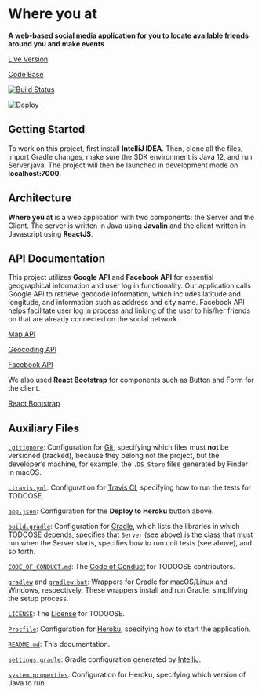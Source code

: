 # Where you at

**A web-based social media application for you to locate available friends around you and make events**

[Live Version](http://whereyouat-123.herokuapp.com/)

[Code Base](https://github.com/jhu-oose/2019-group-GrOOSEp)

[![Build Status](https://travis-ci.com/jhu-oose/todoose.svg?branch=master)](https://travis-ci.com/jhu-oose/todoose)

[![Deploy](https://www.herokucdn.com/deploy/button.svg)](https://heroku.com/deploy)

## Getting Started 

To work on this project, first install **IntelliJ IDEA**. Then, clone all the files, import Gradle changes, make sure the SDK environment is Java 12, and run Server.java. The project will then be launched in development mode on **localhost:7000**. 

## Architecture

**Where you at** is a web application with two components: the Server and the Client. The server is written in Java using **Javalin** and the client written in Javascript using **ReactJS**.

## API Documentation

This project utilizes **Google API** and **Facebook API** for essential geographical information and user log in functionality. Our application calls Google API to retrieve geocode information, which includes latitude and longitude, and information such as address and city name. Facebook API helps facilitate user log in process and linking of the user to his/her friends on that are already connected on the social network. 

[Map API](https://developers.google.com/maps/documentation/javascript/tutorial)

[Geocoding API](https://developers.google.com/maps/documentation/geocoding/intro)

[Facebook API](https://developers.facebook.com/)

We also used **React Bootstrap** for components such as Button and Form for the client.

[React Bootstrap](https://react-bootstrap.github.io)
## Auxiliary Files

[`.gitignore`](/.gitignore): Configuration for [Git](https://www.jhu-oose.com/toolbox/#version-control-systemvcs-git), specifying which files must **not** be versioned (tracked), because they belong not the project, but the developer’s machine, for example, the `.DS_Store` files generated by Finder in macOS.

[`.travis.yml`](/.travis.yml): Configuration for [Travis CI](https://www.jhu-oose.com/toolbox/#continuous-integrationci-server-travisci), specifying how to run the tests for TODOOSE.

[`app.json`](/app.json): Configuration for the **Deploy to Heroku** button above.

[`build.gradle`](/build.gradle): Configuration for [Gradle](https://www.jhu-oose.com/toolbox/#build-system-gradle), which lists the libraries in which TODOOSE depends, specifies that `Server` (see above) is the class that must run when the Server starts, specifies how to run unit tests (see above), and so forth.

[`CODE_OF_CONDUCT.md`](/CODE_OF_CONDUCT.md): The [Code of Conduct](https://www.contributor-covenant.org/version/1/4/code-of-conduct) for TODOOSE contributors.

[`gradlew`](/gradlew) and [`gradlew.bat`](/gradlew.bat): Wrappers for Gradle for macOS/Linux and Windows, respectively. These wrappers install and run Gradle, simplifying the setup process.

[`LICENSE`](/LICENSE): The [License](https://choosealicense.com/licenses/mit/) for TODOOSE.

[`Procfile`](/Procfile): Configuration for [Heroku](https://www.jhu-oose.com/toolbox/#platform-heroku), specifying how to start the application.

[`README.md`](/README.md): This documentation.

[`settings.gradle`](/settings.gradle): Gradle configuration generated by [IntelliJ](https://www.jhu-oose.com/toolbox/#integrated-development-environmentide-intellijidea).

[`system.properties`](/system.properties): Configuration for Heroku, specifying which version of Java to run.
